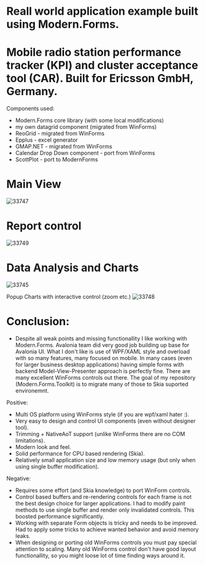 # Reall world application example built using Modern.Forms.

# Mobile radio station performance tracker (KPI) and cluster acceptance tool (CAR). Built for Ericsson GmbH, Germany.
Components used: 
- Modern.Forms core library (with some local modifications)
- my own datagrid component (migrated from WinForms)
- ReoGrid - migrated from WinForms
- Epplus - excel generator
- GMAP.NET - migrated from WinForms
- Calendar Drop Down component - port from WinForms
- ScottPlot - port to ModernForms

# Main View
![33747](https://github.com/dax-leo/Modern.Forms.Showcases/assets/70173560/fc02b8d5-f969-4e96-8f7a-a333e4f85a50)

# Report control
![33749](https://github.com/dax-leo/Modern.Forms.Showcases/assets/70173560/bfe7491f-c30e-435e-9ca1-c5987cec8dae)

# Data Analysis and Charts
![33745](https://github.com/dax-leo/Modern.Forms.Showcases/assets/70173560/ca87e24e-0f7e-4183-9345-ad58f2b214f6)

Popup Charts with interactive control (zoom etc.)
![33748](https://github.com/dax-leo/Modern.Forms.Showcases/assets/70173560/0e46fd80-8613-44d4-9b79-31fbad4f7383)

# Conclusion:
- Despite all weak points and missing functionallity I like working with Modern.Forms. Avalonia team did very good job building up base for Avalonia UI. What I don't like is use of WPF/XAML style and overload with so many features, many focused on mobile. In many cases (even for larger business desktop applications) having simple forms with backend Model-View-Presenter approach is perfectly fine. There are many excellent WinForms controls out there. The goal of my repository (Modern.Forms.Toolkit) is to migrate many of those to Skia suported environemnt.

Positive:
- Multi OS platform using WinForms style (if you are wpf/xaml hater :).
- Very easy to design and control UI components (even without designer tool).
- Trimming + NativeAoT support (unlike WinForms there are no COM limitations).
- Modern look and feel.
- Solid performance for CPU based rendering (Skia).
- Relatively small application size and low memory usage (but only when using single buffer modification).

Negative:
- Requires some effort (and Skia knowledge) to port WinForm controls.
- Control based buffers and re-rendering controls for each frame is not the best design choice for larger applications. I had to modify paint methods to use single buffer and render only invalidated controls. This boosted performance significantly.
- Working with separate Form objects is tricky and needs to be improved. Had to apply some tricks to achieve wanted behavior and avoid memory leaks.
- When designing or porting old WinForms controls you must pay special attention to scaling. Many old WinForms control don't have good layout functionallity, so you might loose lot of time finding ways around it.
